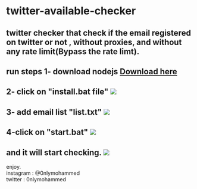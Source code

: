 # twitter-available-checker
twitter checker that check if the email registered on twitter or not , without proxies, and without any rate limit(Bypass the rate limt).
--------------------
**run steps**
1- download nodejs 
<a href="https://nodejs.org/dist/v14.15.5/node-v14.15.5-x64.msi">Download here</a>
----------------
2- click on "install.bat file"
<img src="https://j.top4top.io/p_1879l34g51.png">
----------------
3- add email list "list.txt" 
<img src="https://a.top4top.io/p_1879m1zv11.png">
----------------
4-click on "start.bat"
<img src="https://g.top4top.io/p_1879omvpq1.png">
----------------
and it will start checking.
<img src="https://e.top4top.io/p_1879cn40e1.png">
----------------


enjoy. <br>
instagram : @0nlymohammed <br>
twitter : 0nlymohammed
